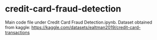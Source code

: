 # credit-card-fraud-detection

Main code file under Credit Card Fraud Detection.ipynb. Dataset obtained from kaggle: https://kaggle.com/datasets/ealtman2019/credit-card-transactions
